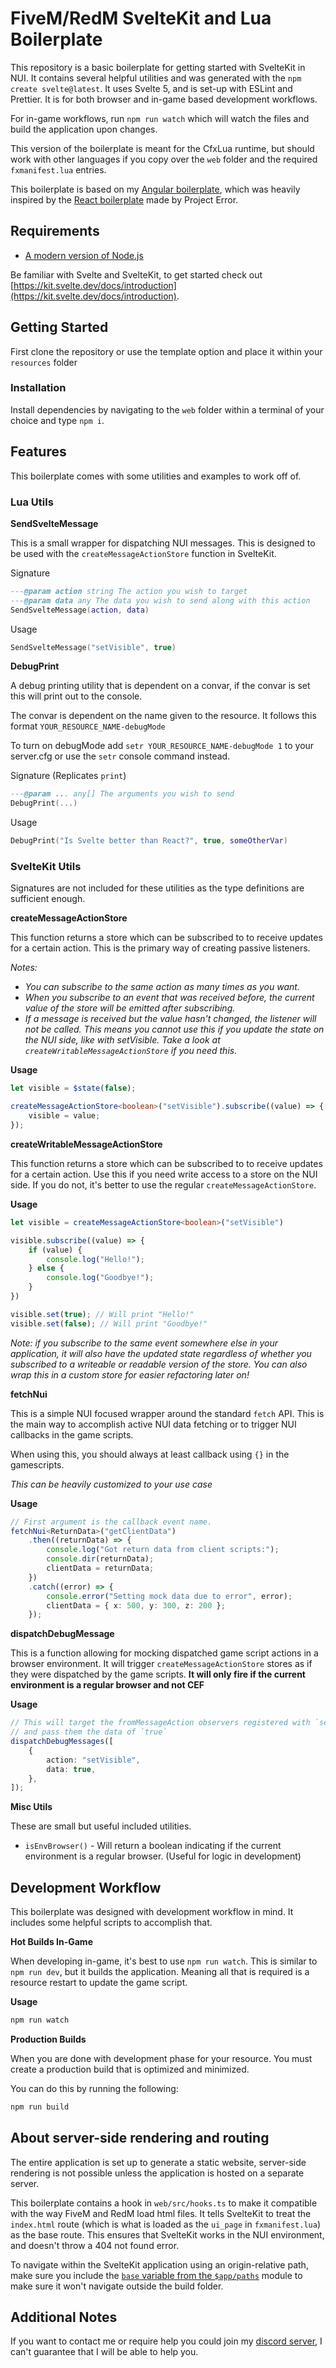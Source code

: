 # FiveM/RedM SvelteKit and Lua Boilerplate

This repository is a basic boilerplate for getting started with SvelteKit in NUI. It contains several helpful utilities and was generated with the `npm create svelte@latest`. It uses Svelte 5, and is set-up with ESLint and Prettier. It is for both browser and in-game based development workflows.

For in-game workflows, run `npm run watch` which will watch the files and build the application upon changes.

This version of the boilerplate is meant for the CfxLua runtime, but should work with other languages if you copy over the `web` folder and the required `fxmanifest.lua` entries.

This boilerplate is based on my [Angular boilerplate](https://github.com/r3ps4J/cfx-angular-boilerplate-lua), which was heavily inspired by the [React boilerplate](https://github.com/project-error/fivem-react-boilerplate-lua) made by Project Error.

## Requirements

-   [A modern version of Node.js](https://nodejs.org/en/)

Be familiar with Svelte and SvelteKit, to get started check out [https://kit.svelte.dev/docs/introduction](https://kit.svelte.dev/docs/introduction).

## Getting Started

First clone the repository or use the template option and place it within your `resources` folder

### Installation

Install dependencies by navigating to the `web` folder within a terminal of your choice and type `npm i`.

## Features

This boilerplate comes with some utilities and examples to work off of.

### Lua Utils

**SendSvelteMessage**

This is a small wrapper for dispatching NUI messages. This is designed to be used with the `createMessageActionStore` function in SvelteKit.

Signature

```lua
---@param action string The action you wish to target
---@param data any The data you wish to send along with this action
SendSvelteMessage(action, data)
```

Usage

```lua
SendSvelteMessage("setVisible", true)
```

**DebugPrint**

A debug printing utility that is dependent on a convar,
if the convar is set this will print out to the console.

The convar is dependent on the name given to the resource.
It follows this format `YOUR_RESOURCE_NAME-debugMode`

To turn on debugMode add `setr YOUR_RESOURCE_NAME-debugMode 1` to
your server.cfg or use the `setr` console command instead.

Signature (Replicates `print`)

```lua
---@param ... any[] The arguments you wish to send
DebugPrint(...)
```

Usage

```lua
DebugPrint("Is Svelte better than React?", true, someOtherVar)
```

### SvelteKit Utils

Signatures are not included for these utilities as the type definitions are sufficient enough.

**createMessageActionStore**

This function returns a store which can be subscribed to to receive updates for a certain action. This is the primary way of creating passive listeners.

_Notes:_

- _You can subscribe to the same action as many times as you want._
- _When you subscribe to an event that was received before, the current value of the store will be emitted after subscribing._
- _If a message is received but the value hasn't changed, the listener will not be called. This means you cannot use this if you update the state on the NUI side, like with setVisible. Take a look at `createWritableMessageActionStore` if you need this._

**Usage**

```ts
let visible = $state(false);

createMessageActionStore<boolean>("setVisible").subscribe((value) => {
    visible = value;
});
```

**createWritableMessageActionStore**

This function returns a store which can be subscribed to to receive updates for a certain action. Use this if you need write access to a store on the NUI side. If you do not, it's better to use the regular `createMessageActionStore`.

**Usage**

```ts
let visible = createMessageActionStore<boolean>("setVisible")

visible.subscribe((value) => {
    if (value) {
        console.log("Hello!");
    } else {
        console.log("Goodbye!");
    }
})

visible.set(true); // Will print "Hello!"
visible.set(false); // Will print "Goodbye!"
```

_Note: if you subscribe to the same event somewhere else in your application, it will also have the updated state regardless of whether you subscribed to a writeable or readable version of the store. You can also wrap this in a custom store for easier refactoring later on!_

**fetchNui**

This is a simple NUI focused wrapper around the standard `fetch` API. This is the main way to accomplish active NUI data fetching or to trigger NUI callbacks in the game scripts.

When using this, you should always at least callback using `{}` in the gamescripts.

_This can be heavily customized to your use case_

**Usage**

```ts
// First argument is the callback event name.
fetchNui<ReturnData>("getClientData")
    .then((returnData) => {
        console.log("Got return data from client scripts:");
        console.dir(returnData);
        clientData = returnData;
    })
    .catch((error) => {
        console.error("Setting mock data due to error", error);
        clientData = { x: 500, y: 300, z: 200 };
    });
```

**dispatchDebugMessage**

This is a function allowing for mocking dispatched game script actions in a browser environment. It will trigger `createMessageActionStore` stores as if they were dispatched by the game scripts. **It will only fire if the current environment is a regular browser and not CEF**

**Usage**

```ts
// This will target the fromMessageAction observers registered with `setVisible`
// and pass them the data of `true`
dispatchDebugMessages([
    {
        action: "setVisible",
        data: true,
    },
]);
```

**Misc Utils**

These are small but useful included utilities.

-   `isEnvBrowser()` - Will return a boolean indicating if the current
    environment is a regular browser. (Useful for logic in development)

## Development Workflow

This boilerplate was designed with development workflow in mind. It includes some helpful scripts to accomplish that.

**Hot Builds In-Game**

When developing in-game, it's best to use `npm run watch`. This is similar to `npm run dev`, but it builds the application. Meaning all that is required is a resource restart to update the game script.

**Usage**

```sh
npm run watch
```

**Production Builds**

When you are done with development phase for your resource. You must create a production build that is optimized and minimized.

You can do this by running the following:

```sh
npm run build
```

## About server-side rendering and routing

The entire application is set up to generate a static website, server-side rendering is not possible unless the application is hosted on a separate server.

This boilerplate contains a hook in `web/src/hooks.ts` to make it compatible with the way FiveM and RedM load html files. It tells SvelteKit to treat the `index.html` route (which is what is loaded as the `ui_page` in `fxmanifest.lua`) as the base route. This ensures that SvelteKit works in the NUI environment, and doesn't throw a 404 not found error.

To navigate within the SvelteKit application using an origin-relative path, make sure you include the [`base` variable from the `$app/paths`](https://kit.svelte.dev/docs/modules#$app-paths-base) module to make sure it won't navigate outside the build folder.

## Additional Notes

If you want to contact me or require help you could join my [discord server](https://discord.gg/bEWmBbg), I can't guarantee that I will be able to help you.
